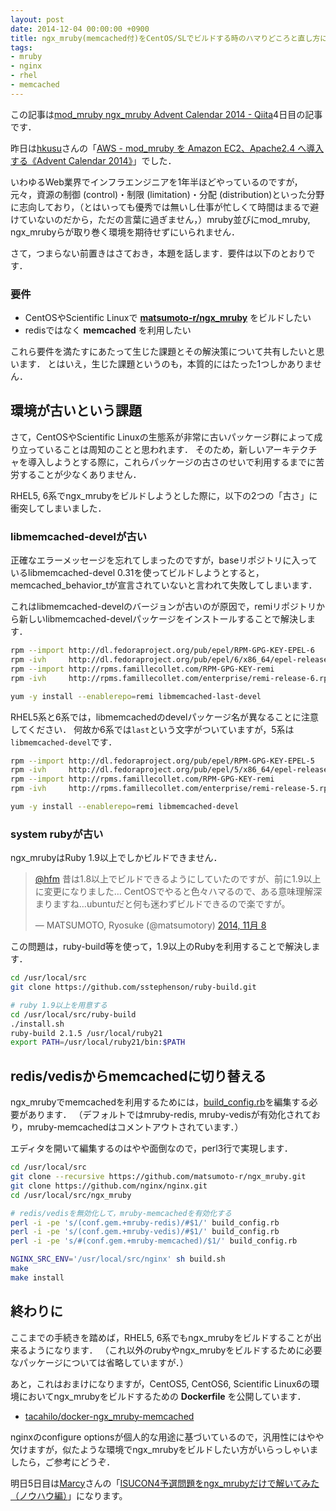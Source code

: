 ```yaml
---
layout: post
date: 2014-12-04 00:00:00 +0900
title: ngx_mruby(memcached付)をCentOS/SLでビルドする時のハマりどころと直し方について
tags: 
- mruby
- nginx
- rhel
- memcached
---
```

この記事は[mod_mruby ngx_mruby Advent Calendar 2014 - Qiita](http://qiita.com/advent-calendar/2014/mod-ngx-mruby)4日目の記事です．

昨日は[hkusu](http://qiita.com/hkusu)さんの「[AWS - mod_mruby を Amazon EC2、Apache2.4 へ導入する《Advent Calendar 2014》](http://qiita.com/hkusu/items/ca8622c83b0bfc2cac72)」でした．

いわゆるWeb業界でインフラエンジニアを1年半ほどやっているのですが，元々，資源の制御 (control)・制限 (limitation)・分配 (distribution)といった分野に志向しており，（とはいっても優秀では無いし仕事が忙しくて時間はまるで避けていないのだから，ただの言葉に過ぎません，）mruby並びにmod\_mruby, ngx\_mrubyらが取り巻く環境を期待せずにいられません．

さて，つまらない前置きはさておき，本題を話します．要件は以下のとおりです．

### 要件

- CentOSやScientific Linuxで **[matsumoto-r/ngx_mruby](https://github.com/matsumoto-r/ngx_mruby)** をビルドしたい
- redisではなく **memcached** を利用したい

これら要件を満たすにあたって生じた課題とその解決策について共有したいと思います．
とはいえ，生じた課題というのも，本質的にはたった1つしかありません．

## 環境が古いという課題

さて，CentOSやScientific Linuxの生態系が非常に古いパッケージ群によって成り立っていることは周知のことと思われます．
そのため，新しいアーキテクチャを導入しようとする際に，これらパッケージの古さのせいで利用するまでに苦労することが少なくありません．

RHEL5, 6系でngx_mrubyをビルドしようとした際に，以下の2つの「古さ」に衝突してしまいました．

### libmemcached-develが古い

正確なエラーメッセージを忘れてしまったのですが，baseリポジトリに入っているlibmemcached-devel 0.31を使ってビルドしようとすると， memcached_behavior_tが宣言されていないと言われて失敗してしまいます．

これはlibmemcached-develのバージョンが古いのが原因で，remiリポジトリから新しいlibmemcached-develパッケージをインストールすることで解決します．

```sh
rpm --import http://dl.fedoraproject.org/pub/epel/RPM-GPG-KEY-EPEL-6
rpm -ivh     http://dl.fedoraproject.org/pub/epel/6/x86_64/epel-release-6-8.noarch.rpm
rpm --import http://rpms.famillecollet.com/RPM-GPG-KEY-remi
rpm -ivh     http://rpms.famillecollet.com/enterprise/remi-release-6.rpm

yum -y install --enablerepo=remi libmemcached-last-devel
```

RHEL5系と6系では，libmemcachedのdevelパッケージ名が異なることに注意してください．
何故か6系では`last`という文字がついていますが，5系は`libmemcached-devel`です．

```sh
rpm --import http://dl.fedoraproject.org/pub/epel/RPM-GPG-KEY-EPEL-5
rpm -ivh     http://dl.fedoraproject.org/pub/epel/5/x86_64/epel-release-5-4.noarch.rpm
rpm --import http://rpms.famillecollet.com/RPM-GPG-KEY-remi
rpm -ivh     http://rpms.famillecollet.com/enterprise/remi-release-5.rpm

yum -y install --enablerepo=remi libmemcached-devel
```

### system rubyが古い

ngx_mrubyはRuby 1.9以上でしかビルドできません．

<blockquote class="twitter-tweet" lang="ja"><p lang="ja" dir="ltr"><a href="https://twitter.com/hfm">@hfm</a> 昔は1.8以上でビルドできるようにしていたのですが、前に1.9以上に変更になりました… CentOSでやると色々ハマるので、ある意味理解深まりますね…ubuntuだと何も迷わずビルドできるので楽ですが。</p>&mdash; MATSUMOTO, Ryosuke (@matsumotory) <a href="https://twitter.com/matsumotory/status/531055848844324864">2014, 11月 8</a></blockquote>
<script async src="//platform.twitter.com/widgets.js" charset="utf-8"></script>

この問題は，ruby-build等を使って，1.9以上のRubyを利用することで解決します．

```sh
cd /usr/local/src
git clone https://github.com/sstephenson/ruby-build.git

# ruby 1.9以上を用意する
cd /usr/local/src/ruby-build
./install.sh
ruby-build 2.1.5 /usr/local/ruby21
export PATH=/usr/local/ruby21/bin:$PATH
```

## redis/vedisからmemcachedに切り替える

ngx_mrubyでmemcachedを利用するためには，[build_config.rb](https://github.com/matsumoto-r/ngx_mruby/blob/master/build_config.rb)を編集する必要があります．
（デフォルトではmruby-redis, mruby-vedisが有効化されており，mruby-memcachedはコメントアウトされています．）

エディタを開いて編集するのはやや面倒なので，perl3行で実現します．

```sh
cd /usr/local/src
git clone --recursive https://github.com/matsumoto-r/ngx_mruby.git
git clone https://github.com/nginx/nginx.git
cd /usr/local/src/ngx_mruby

# redis/vedisを無効化して，mruby-memcachedを有効化する
perl -i -pe 's/(conf.gem.+mruby-redis)/#$1/' build_config.rb
perl -i -pe 's/(conf.gem.+mruby-vedis)/#$1/' build_config.rb
perl -i -pe 's/#(conf.gem.+mruby-memcached)/$1/' build_config.rb

NGINX_SRC_ENV='/usr/local/src/nginx' sh build.sh
make
make install
```

## 終わりに

ここまでの手続きを踏めば，RHEL5, 6系でもngx_mrubyをビルドすることが出来るようになります．
（これ以外のrubyやngx_mrubyをビルドするために必要なパッケージについては省略していますが．）

あと，これはおまけになりますが，CentOS5, CentOS6, Scientific Linux6の環境においてngx_mrubyをビルドするための **Dockerfile** を公開しています．

- [tacahilo/docker-ngx_mruby-memcached](https://github.com/tacahilo/docker-ngx_mruby-memcached)

nginxのconfigure optionsが個人的な用途に基づいているので，汎用性にはやや欠けますが，似たような環境でngx_mrubyをビルドしたい方がいらっしゃいましたら，ご参考にどうぞ．

明日5日目は[Marcy](http://qiita.com/Marcy)さんの「[ISUCON4予選問題をngx_mrubyだけで解いてみた（ノウハウ編）](http://qiita.com/Marcy/items/1a7ab35970c31d169bf8)」になります。

